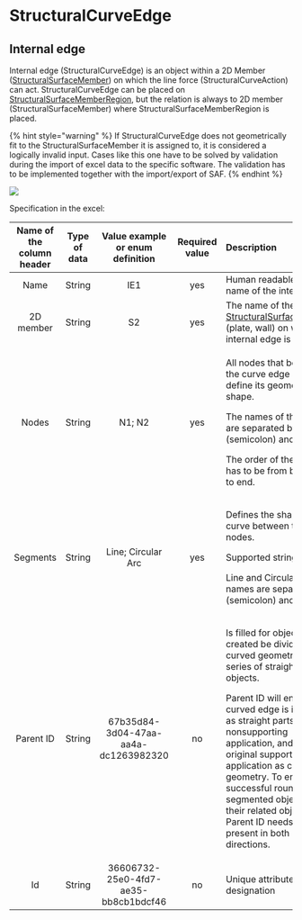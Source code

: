 # StructuralCurveEdge

## Internal edge

Internal edge \(StructuralCurveEdge\) is an object within a 2D Member \([StructuralSurfaceMember](structuralsurfacemember.md)\) on which the line force \(StructuralCurveAction\) can act. StructuralCurveEdge can be placed on [StructuralSurfaceMemberRegion](structuralsurfacememberregion.md), but the relation is always to 2D member \(StructuralSurfaceMember\) where StructuralSurfaceMemberRegion is placed. 

{% hint style="warning" %}
If StructuralCurveEdge does not geometrically fit to the StructuralSurfaceMember it is assigned to, it is considered a logically invalid input. Cases like this one have to be solved by validation during the import of excel data to the specific software. The validation has to be implemented together with the import/export of SAF.
{% endhint %}

![](../.gitbook/assets/10_structuralcurveedge.png)

Specification in the excel:



<table>
  <thead>
    <tr>
      <th style="text-align:center">Name of the column header</th>
      <th style="text-align:center">Type of data</th>
      <th style="text-align:center">Value example or enum definition</th>
      <th style="text-align:center">Required value</th>
      <th style="text-align:left">Description</th>
    </tr>
  </thead>
  <tbody>
    <tr>
      <td style="text-align:center">Name</td>
      <td style="text-align:center">String</td>
      <td style="text-align:center">IE1</td>
      <td style="text-align:center">yes</td>
      <td style="text-align:left">Human readable unique name of the internal edge</td>
    </tr>
    <tr>
      <td style="text-align:center">2D member</td>
      <td style="text-align:center">String</td>
      <td style="text-align:center">S2</td>
      <td style="text-align:center">yes</td>
      <td style="text-align:left">The name of the <a href="structuralsurfacemember.md">StructuralSurfaceMember</a> (plate,
        wall) on which the internal edge is placed</td>
    </tr>
    <tr>
      <td style="text-align:center">Nodes</td>
      <td style="text-align:center">String</td>
      <td style="text-align:center">N1; N2</td>
      <td style="text-align:center">yes</td>
      <td style="text-align:left">
        <p>All nodes that belong to the curve edge and define its geometric shape.</p>
        <p>The names of the nodes are separated by ; (semicolon) and space.</p>
        <p>The order of the nodes has to be from beginning to end.</p>
      </td>
    </tr>
    <tr>
      <td style="text-align:center">Segments</td>
      <td style="text-align:center">String</td>
      <td style="text-align:center">Line; Circular Arc</td>
      <td style="text-align:center">yes</td>
      <td style="text-align:left">
        <p>Defines the shape of the curve between two next nodes.</p>
        <p>Supported strings are:</p>
        <p>Line and Circular Arc. The names are separated by ; (semicolon) and space.</p>
      </td>
    </tr>
    <tr>
      <td style="text-align:center">Parent ID</td>
      <td style="text-align:center">String</td>
      <td style="text-align:center">67b35d84-3d04-47aa-aa4a-dc1263982320</td>
      <td style="text-align:center">no</td>
      <td style="text-align:left">
        <p>Is filled for objects created be dividing curved geometry to series of
          straight line objects.</p>
        <p>Parent ID will ensure that curved edge is imported as straight parts to
          nonsupporting application, and back to original supporting application
          as curved geometry. To ensure successful round trip of segmented objects
          and their related objects, Parent ID needs to be present in both directions.</p>
      </td>
    </tr>
    <tr>
      <td style="text-align:center">Id</td>
      <td style="text-align:center">String</td>
      <td style="text-align:center">36606732-25e0-4fd7-ae35-bb8cb1bdcf46</td>
      <td style="text-align:center">no</td>
      <td style="text-align:left">Unique attribute designation</td>
    </tr>
  </tbody>
</table>


